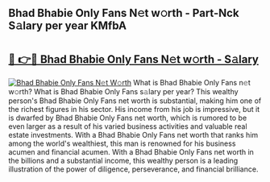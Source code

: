 ## Bhad Bhabie Only Fans N𝚎t w𝚘rth - Part-Nck S𝚊lary per year KMfbA

# <h2><a href="http://gc4n2ll.nevu.top/?p=Bhad+Bhabie+Only+Fans">🔗 👉🔴 Bhad Bhabie Only Fans N𝚎t w𝚘rth - S𝚊lary</a></h2>

[![Bhad Bhabie Only Fans N𝚎t W𝚘rth](https://i.imgur.com/Oavwk0R.jpeg)](http://gc4n2ll.nevu.top/?p=Bhad+Bhabie+Only+Fans)
What is Bhad Bhabie Only Fans n𝚎t w𝚘rth? What is Bhad Bhabie Only Fans s𝚊lary per year?
This wealthy person's Bhad Bhabie Only Fans net worth is substantial, making him one of the richest figures in his sector. His income from his job is impressive, but it is dwarfed by Bhad Bhabie Only Fans net worth, which is rumored to be even larger as a result of his varied business activities and valuable real estate investments. With a Bhad Bhabie Only Fans net worth that ranks him among the world's wealthiest, this man is renowned for his business acumen and financial acumen. With a Bhad Bhabie Only Fans net worth in the billions and a substantial income, this wealthy person is a leading illustration of the power of diligence, perseverance, and financial brilliance.
